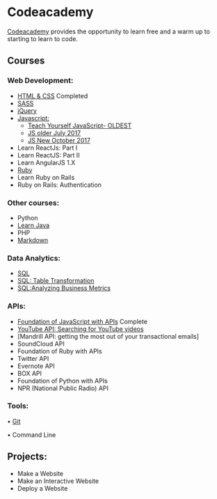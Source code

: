 # Codeacademy


[Codeacademy](https://www.codecademy.com/learn/all) provides the opportunity to learn free and a warm up to starting to learn to code. 


## Courses 

### Web Development: 

* [HTML & CSS](https://github.com/malevolentninja/Codeacademy/tree/master/HTML_and_CSS) Completed
* [SASS](https://github.com/malevolentninja/Codeacademy/tree/master/Sass)
* [jQuery](https://github.com/malevolentninja/Codeacademy/tree/master/JQuery) 
* [Javascript:](https://github.com/malevolentninja/Codeacademy/tree/master/Javascript)
   * [Teach Yourself JavaScript- OLDEST](https://github.com/malevolentninja/Codeacademy/tree/master/Javascript/Teach_Yourself_JavaScript)
   * [JS older July 2017](https://github.com/malevolentninja/Codeacademy/tree/master/Javascript/Intro_to_Js_July_2017)
   * [JS New October 2017](https://github.com/malevolentninja/Codeacademy/tree/master/Javascript/Intro_to_js_NEWOCT2017)
* Learn ReactJs: Part I
* Learn ReactJS: Part II
* Learn AngularJS 1.X
* [Ruby](https://github.com/malevolentninja/Codeacademy/tree/master/Ruby)
* Learn Ruby on Rails
* Ruby on Rails: Authentication 

### Other courses:

* Python
* [Learn Java](https://github.com/malevolentninja/Codeacademy/tree/master/Java) 
* PHP
* [Markdown](https://github.com/malevolentninja/Codeacademy/blob/master/Markdown.html)


### Data Analytics: 
* [SQL](https://github.com/malevolentninja/Codeacademy/tree/master/SQL/Learn-SQL)
* [SQL: Table Transformation](https://github.com/malevolentninja/Codeacademy/tree/master/SQL/SQL-Table-Transformation)
* [SQL:Analyzing Business Metrics](https://github.com/malevolentninja/Codeacademy/tree/master/SQL/SQL-Analyzing-Business-Metrics)

### APIs: 
* [Foundation of JavaScript with APIs](https://github.com/malevolentninja/Codeacademy/blob/master/API/Foundation_JavaScript_APIs.js) Complete
* [YouTube API: Searching for YouTube videos](https://github.com/malevolentninja/Codeacademy/blob/master/API/YouTube_Data_API.js)
* [Mandrill API: getting the most out of your transactional emails]
* SoundCloud API
* Foundation of Ruby with APIs
* Twitter API 
* Evernote API
* BOX API 
* Foundation of Python with APIs
* NPR (National Public Radio) API 


### Tools: 

• [Git](https://github.com/malevolentninja/Codeacademy/tree/master/Learn_Git) 

• Command Line 

## Projects: 

- Make a Website
- Make an Interactive Website
- Deploy a Website
